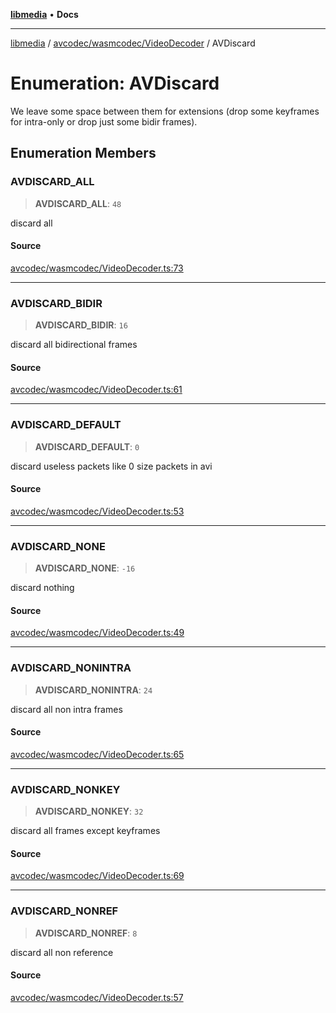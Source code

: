 [**libmedia**](../../../../README.md) • **Docs**

***

[libmedia](../../../../README.md) / [avcodec/wasmcodec/VideoDecoder](../README.md) / AVDiscard

# Enumeration: AVDiscard

We leave some space between them for extensions (drop some
keyframes for intra-only or drop just some bidir frames).

## Enumeration Members

### AVDISCARD\_ALL

> **AVDISCARD\_ALL**: `48`

discard all

#### Source

[avcodec/wasmcodec/VideoDecoder.ts:73](https://github.com/zhaohappy/libmedia/blob/a88305ff5d10e91621f2d71d24c72fc85681b8f7/src/avcodec/wasmcodec/VideoDecoder.ts#L73)

***

### AVDISCARD\_BIDIR

> **AVDISCARD\_BIDIR**: `16`

discard all bidirectional frames

#### Source

[avcodec/wasmcodec/VideoDecoder.ts:61](https://github.com/zhaohappy/libmedia/blob/a88305ff5d10e91621f2d71d24c72fc85681b8f7/src/avcodec/wasmcodec/VideoDecoder.ts#L61)

***

### AVDISCARD\_DEFAULT

> **AVDISCARD\_DEFAULT**: `0`

discard useless packets like 0 size packets in avi

#### Source

[avcodec/wasmcodec/VideoDecoder.ts:53](https://github.com/zhaohappy/libmedia/blob/a88305ff5d10e91621f2d71d24c72fc85681b8f7/src/avcodec/wasmcodec/VideoDecoder.ts#L53)

***

### AVDISCARD\_NONE

> **AVDISCARD\_NONE**: `-16`

discard nothing

#### Source

[avcodec/wasmcodec/VideoDecoder.ts:49](https://github.com/zhaohappy/libmedia/blob/a88305ff5d10e91621f2d71d24c72fc85681b8f7/src/avcodec/wasmcodec/VideoDecoder.ts#L49)

***

### AVDISCARD\_NONINTRA

> **AVDISCARD\_NONINTRA**: `24`

discard all non intra frames

#### Source

[avcodec/wasmcodec/VideoDecoder.ts:65](https://github.com/zhaohappy/libmedia/blob/a88305ff5d10e91621f2d71d24c72fc85681b8f7/src/avcodec/wasmcodec/VideoDecoder.ts#L65)

***

### AVDISCARD\_NONKEY

> **AVDISCARD\_NONKEY**: `32`

discard all frames except keyframes

#### Source

[avcodec/wasmcodec/VideoDecoder.ts:69](https://github.com/zhaohappy/libmedia/blob/a88305ff5d10e91621f2d71d24c72fc85681b8f7/src/avcodec/wasmcodec/VideoDecoder.ts#L69)

***

### AVDISCARD\_NONREF

> **AVDISCARD\_NONREF**: `8`

discard all non reference

#### Source

[avcodec/wasmcodec/VideoDecoder.ts:57](https://github.com/zhaohappy/libmedia/blob/a88305ff5d10e91621f2d71d24c72fc85681b8f7/src/avcodec/wasmcodec/VideoDecoder.ts#L57)
